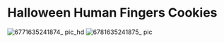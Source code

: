 # Halloween Human Fingers Cookies

![6771635241874_ pic_hd](https://user-images.githubusercontent.com/50277379/138854807-09c119f5-c164-4329-8961-8d253c949905.jpg)
![6781635241875_ pic](https://user-images.githubusercontent.com/50277379/138854853-735460b8-c17e-4642-9f58-9fd38b8fa275.jpg)

